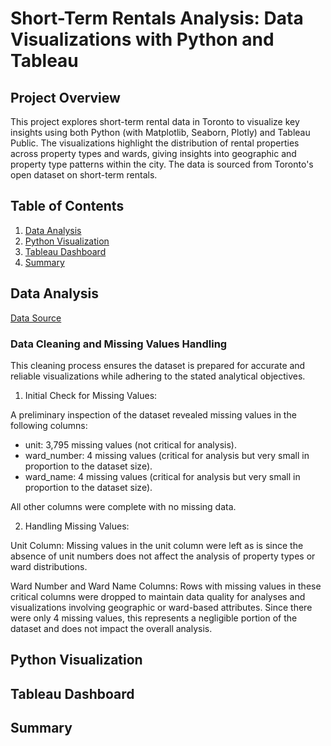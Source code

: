 # Short-Term Rentals Analysis: Data Visualizations with Python and Tableau

## Project Overview
This project explores short-term rental data in Toronto to visualize key insights using both Python (with Matplotlib, Seaborn, Plotly) and Tableau Public. The visualizations highlight the distribution of rental properties across property types and wards, giving insights into geographic and property type patterns within the city. The data is sourced from Toronto's open dataset on short-term rentals.

## Table of Contents

1. [Data Analysis](#Data-Analysis)
2. [Python Visualization](#Python-Visualization)
3. [Tableau Dashboard](#Tableau-Dashboard)
4. [Summary](#Summary)

## Data Analysis

[Data Source](https://open.toronto.ca/dataset/short-term-rentals-registration/)

### Data Cleaning and Missing Values Handling

This cleaning process ensures the dataset is prepared for accurate and reliable visualizations while adhering to the stated analytical objectives.

1. Initial Check for Missing Values:
   
A preliminary inspection of the dataset revealed missing values in the following columns:
   - unit: 3,795 missing values (not critical for analysis).
   - ward_number: 4 missing values (critical for analysis but very small in proportion to the dataset size).
   - ward_name: 4 missing values (critical for analysis but very small in proportion to the dataset size).

All other columns were complete with no missing data.

2. Handling Missing Values:

Unit Column: Missing values in the unit column were left as is since the absence of unit numbers does not affect the analysis of property types or ward distributions.

Ward Number and Ward Name Columns: Rows with missing values in these critical columns were dropped to maintain data quality for analyses and visualizations involving geographic or ward-based attributes. Since there were only 4 missing values, this represents a negligible portion of the dataset and does not impact the overall analysis.

## Python Visualization


## Tableau Dashboard


## Summary

